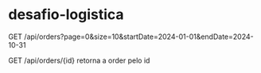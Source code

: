 # desafio-logistica

GET /api/orders?page=0&size=10&startDate=2024-01-01&endDate=2024-10-31

GET /api/orders/{id}
retorna a order pelo id
